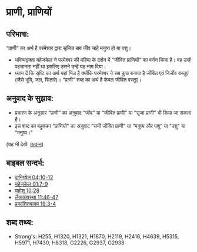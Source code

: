 # प्राणी, प्राणियों #

## परिभाषा: ##

“प्राणी” का अर्थ है परमेश्वर द्वारा सृजित सब जीव चाहे मनुष्य हो या पशु।

* भविष्यद्वक्ता यहेजकेल ने परमेश्वर की महिमा के दर्शन में "जीवित प्राणियों" का वर्णन किया है। वह उन्हें पहचानता नहीं था इसलिए उसने उन्हें यह नाम दिया।
* ध्यान दें कि सृष्टि का अर्थ यहां भिन्न है क्योंकि परमेश्वर ने सब कुछ बनाया है जीवित एवं निर्जीव वस्तुएं (जैसे भूमि, जल, सितारे)। “प्राणी” शब्द का अर्थ है केवल जीवित वस्तुएं।

## अनुवाद के सुझाव: ##

* प्रकरण के अनुसार “प्राणी” का अनुवाद “जीव” या “जीवित प्राणी” या “सृजा प्राणी” भी किया जा सकता है।
* इस शब्द का बहुवचन “प्राणियों” का अनुवाद “सभी जीवित प्राणी" या “मनुष्य और पशु” या "पशु" या “मनुष्य।”

(यह भी देखें: [उत्‍पन्‍न](../other/creation.md))

## बाइबल सन्दर्भ: ##

* [दानिय्येल 04:10-12](rc://en/tn/help/dan/04/10)
* [यहेजकेल 01:7-9](rc://en/tn/help/ezk/01/07)
* [यहोशू 10:28](rc://en/tn/help/jos/10/28)
* [लैव्यव्यवस्था 11:46-47](rc://en/tn/help/lev/11/46)
* [प्रकाशितवाक्य 19:3-4](rc://en/tn/help/rev/19/03)

## शब्द तथ्य: ##

* Strong's: H255, H1320, H1321, H1870, H2119, H2416, H4639, H5315, H5971, H7430, H8318, G2226, G2937, G2938
